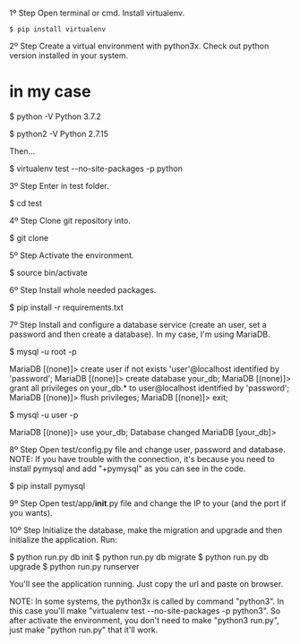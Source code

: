 1º Step
Open terminal or cmd.
Install virtualenv.

	$ pip install virtualenv

2º Step
Create a virtual environment with python3x.
Check out python version installed in your system.

  # in my case
  $ python -V
  Python 3.7.2

  $ python2 -V
  Python 2.7.15

Then...

  $ virtualenv test --no-site-packages -p python

3º Step
Enter in test folder.

  $ cd test

4º Step
Clone git repository into.

  $ git clone 

5º Step
Activate the environment.

  $ source bin/activate

6º Step
Install whole needed packages.

  $ pip install -r requirements.txt

7º Step
Install and configure a database service (create an user, set a password and then create a database).
In my case, I'm using MariaDB.

  $ mysql -u root -p
  
  MariaDB [(none)]> create user if not exists 'user'@localhost identified by 'password';
  MariaDB [(none)]> create database your_db;
  MariaDB [(none)]> grant all privileges on your_db.* to user@localhost identified by 'password';
  MariaDB [(none)]> flush privileges;
  MariaDB [(none)]> exit;
  
  $ mysql -u user -p

  MariaDB [(none)]> use your_db;
  Database changed
  MariaDB [your_db]>

8º Step
Open test/config.py file and change user, password and database.
NOTE: If you have trouble with the connection, it's because you need to install pymysql and add "+pymysql" as you can see in the code.

  $ pip install pymysql

9º Step
Open test/app/__init__.py file and change the IP to your (and the port if you wants).

10º Step
Initialize the database, make the migration and upgrade and then initialize the application.
Run:

  $ python run.py db init
  $ python run.py db migrate
  $ python run.py db upgrade
  $ python run.py runserver

You'll see the application running.
Just copy the url and paste on browser.

NOTE: In some systems, the python3x is called by command "python3". In this case you'll make "virtualenv test --no-site-packages -p python3". So after activate the environment, you don't need to make "python3 run.py", just make "python run.py" that it'll work.
